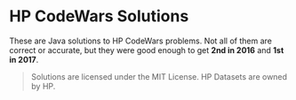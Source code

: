 # HP CodeWars Solutions

These are Java solutions to HP CodeWars problems. Not all of them are
correct or accurate, but they were good enough to get **2nd in 2016**
and **1st in 2017**.

> Solutions are licensed under the MIT License.
> HP Datasets are owned by HP.

